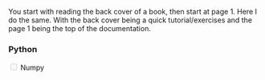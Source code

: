 You start with reading the back cover of a book, then start at page 1. Here I do the same. With the back cover being a quick tutorial/exercises and the page 1 being the top of the documentation.

<form>
<h3>Python</h3>
<input type="checkbox" disabled> Numpy
</form>
